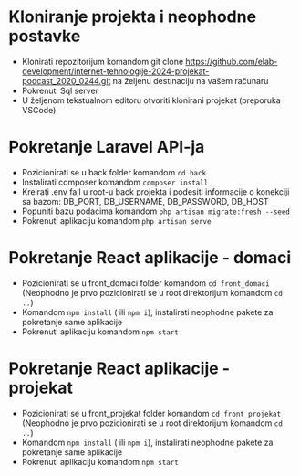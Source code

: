 # Kloniranje projekta i neophodne postavke
 
- Klonirati repozitorijum komandom git clone https://github.com/elab-development/internet-tehnologije-2024-projekat-podcast_2020_0244.git na željenu destinaciju na vašem računaru
- Pokrenuti Sql server
- U željenom tekstualnom editoru otvoriti klonirani projekat (preporuka VSCode)
 
# Pokretanje Laravel API-ja
 
- Pozicionirati se u back folder komandom `cd back`
- Instalirati composer komandom `composer install`
- Kreirati .env fajl u root-u back projekta i podesiti informacije o konekciji sa bazom: DB_PORT, DB_USERNAME, DB_PASSWORD, DB_HOST
- Popuniti bazu podacima komandom `php artisan migrate:fresh --seed`
- Pokrenuti aplikaciju komandom `php artisan serve`
 
# Pokretanje React aplikacije - domaci
 
- Pozicionirati se u front_domaci folder komandom `cd front_domaci` (Neophodno je prvo pozicionirati se u root direktorijum komandom `cd ..`)
- Komandom `npm install` ( ili `npm i`), instalirati neophodne pakete za pokretanje same aplikacije
- Pokrenuti aplikaciju komandom `npm start`

# Pokretanje React aplikacije - projekat
 
- Pozicionirati se u front_projekat folder komandom `cd front_projekat` (Neophodno je prvo pozicionirati se u root direktorijum komandom `cd ..`)
- Komandom `npm install` ( ili `npm i`), instalirati neophodne pakete za pokretanje same aplikacije
- Pokrenuti aplikaciju komandom `npm start`
